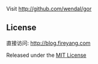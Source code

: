 Visit http://github.com/wendal/gor

## License

直接访问: http://blog.fireyang.com

Released under the [MIT License](http://www.opensource.org/licenses/MIT)


